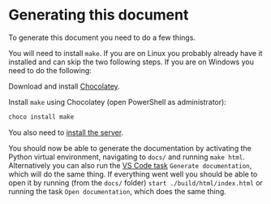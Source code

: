 # Generating this document

To generate this document you need to do a few things.

You will need to install `make`.
If you are on Linux you probably already have it installed and can skip the two following steps.
If you are on Windows you need to do the following:

Download and install [Chocolatey](https://chocolatey.org/install).

Install `make` using Chocolatey (open PowerShell as administrator):

```bash
choco install make
```

You also need to [install the server](../installation/server.md).

You should now be able to generate the documentation by activating the Python virtual environment, navigating to `docs/` and running `make html`.
Alternatively you can also run the [VS Code task](../development/vscode.html#tasks) `Generate documentation`, which will do the same thing.
If everything went well you should be able to open it by running (from the `docs/` folder) `start ./build/html/index.html` or running the task `Open documentation`, which does the same thing.
